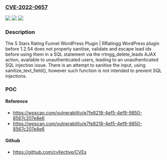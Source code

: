 ### [CVE-2022-0657](https://cve.mitre.org/cgi-bin/cvename.cgi?name=CVE-2022-0657)
![](https://img.shields.io/static/v1?label=Product&message=5%20Stars%20Rating%20Funnel%20WordPress%20Plugin%20%7C%20RRatingg&color=blue)
![](https://img.shields.io/static/v1?label=Version&message=1.2.54%3C%201.2.54%20&color=brighgreen)
![](https://img.shields.io/static/v1?label=Vulnerability&message=CWE-89%20SQL%20Injection&color=brighgreen)

### Description

The 5 Stars Rating Funnel WordPress Plugin | RRatingg WordPress plugin before 1.2.54 does not properly sanitise, validate and escape lead ids before using them in a SQL statement via the rrtngg_delete_leads AJAX action, available to unauthenticated users, leading to an unauthenticated SQL injection issue. There is an attempt to sanitise the input, using sanitize_text_field(), however such function is not intended to prevent SQL injections.

### POC

#### Reference
- https://wpscan.com/vulnerability/e7fe8218-4ef5-4ef9-9850-8567c207e8e6
- https://wpscan.com/vulnerability/e7fe8218-4ef5-4ef9-9850-8567c207e8e6

#### Github
- https://github.com/cyllective/CVEs

